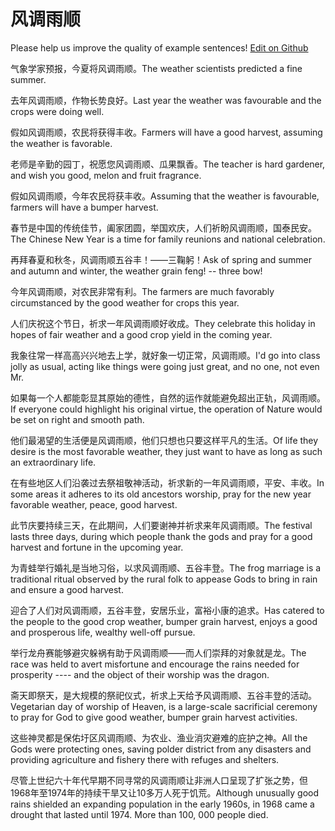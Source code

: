 # 风调雨顺

Please help us improve the quality of example sentences! [Edit on Github](https://github.com/jiyushe/jiyu-example-sentence-source/blob/main/chinese/fengtiaoyushun.md)

<p><span class="chinese">气象学家预报，今夏将风调雨顺。</span><span class="english">The weather scientists predicted a fine summer.</span></p>

<p><span class="chinese">去年风调雨顺，作物长势良好。</span><span class="english">Last year the weather was favourable and the crops were doing well.</span></p>

<p><span class="chinese">假如风调雨顺，农民将获得丰收。</span><span class="english">Farmers will have a good harvest, assuming the weather is favorable.</span></p>

<p><span class="chinese">老师是辛勤的园丁，祝愿您风调雨顺、瓜果飘香。</span><span class="english">The teacher is hard gardener, and wish you good, melon and fruit fragrance.</span></p>

<p><span class="chinese">假如风调雨顺，今年农民将获丰收。</span><span class="english">Assuming that the weather is favourable, farmers will have a bumper harvest.</span></p>

<p><span class="chinese">春节是中国的传统佳节，阖家团圆，举国欢庆，人们祈盼风调雨顺，国泰民安。</span><span class="english">The Chinese New Year is a time for family reunions and national celebration.</span></p>

<p><span class="chinese">再拜春夏和秋冬，风调雨顺五谷丰！——三鞠躬！</span><span class="english">Ask of spring and summer and autumn and winter, the weather grain feng! -- three bow!</span></p>

<p><span class="chinese">今年风调雨顺，对农民非常有利。</span><span class="english">The farmers are much favorably circumstanced by the good weather for crops this year.</span></p>

<p><span class="chinese">人们庆祝这个节日，祈求一年风调雨顺好收成。</span><span class="english">They celebrate this holiday in hopes of fair weather and a good crop yield in the coming year.</span></p>

<p><span class="chinese">我象往常一样高高兴兴地去上学，就好象一切正常，风调雨顺。</span><span class="english">I'd go into class jolly as usual, acting like things were going just great, and no one, not even Mr.</span></p>

<p><span class="chinese">如果每一个人都能彰显其原始的德性，自然的运作就能避免超出正轨，风调雨顺。</span><span class="english">If everyone could highlight his original virtue, the operation of Nature would be set on right and smooth path.</span></p>

<p><span class="chinese">他们最渴望的生活便是风调雨顺，他们只想也只要这样平凡的生活。</span><span class="english">Of life they desire is the most favorable weather, they just want to have as long as such an extraordinary life.</span></p>

<p><span class="chinese">在有些地区人们沿袭过去祭祖敬神活动，祈求新的一年风调雨顺，平安、丰收。</span><span class="english">In some areas it adheres to its old ancestors worship, pray for the new year favorable weather, peace, good harvest.</span></p>

<p><span class="chinese">此节庆要持续三天，在此期间，人们要谢神并祈求来年风调雨顺。</span><span class="english">The festival lasts three days, during which people thank the gods and pray for a good harvest and fortune in the upcoming year.</span></p>

<p><span class="chinese">为青蛙举行婚礼是当地习俗，以求风调雨顺、五谷丰登。</span><span class="english">The frog marriage is a traditional ritual observed by the rural folk to appease Gods to bring in rain and ensure a good harvest.</span></p>

<p><span class="chinese">迎合了人们对风调雨顺，五谷丰登，安居乐业，富裕小康的追求。</span><span class="english">Has catered to the people to the good crop weather, bumper grain harvest, enjoys a good and prosperous life, wealthy well-off pursue.</span></p>

<p><span class="chinese">举行龙舟赛能够避灾躲祸有助于风调雨顺——而人们崇拜的对象就是龙。</span><span class="english">The race was held to avert misfortune and encourage the rains needed for prosperity ---- and the object of their worship was the dragon.</span></p>

<p><span class="chinese">斋天即祭天，是大规模的祭祀仪式，祈求上天给予风调雨顺、五谷丰登的活动。</span><span class="english">Vegetarian day of worship of Heaven, is a large-scale sacrificial ceremony to pray for God to give good weather, bumper grain harvest activities.</span></p>

<p><span class="chinese">这些神灵都是保佑圩区风调雨顺、为农业、渔业消灾避难的庇护之神。</span><span class="english">All the Gods were protecting ones, saving polder district from any disasters and providing agriculture and fishery there with refuges and shelters.</span></p>

<p><span class="chinese">尽管上世纪六十年代早期不同寻常的风调雨顺让非洲人口呈现了扩张之势，但1968年至1974年的持续干旱又让10多万人死于饥荒。</span><span class="english">Although unusually good rains shielded an expanding population in the early 1960s, in 1968 came a drought that lasted until 1974. More than 100, 000 people died.</span></p>

